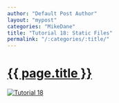 ```yaml
---
author: "Default Post Author"
layout: "mypost"
categories: "MikeDane"
title: "Tutorial 18: Static Files"
permalink: "/:categories/:title/"
---
```


# [{{ page.title }}](https://youtu.be/knWjmVlVpso)
[![Tutorial 18](https://img.youtube.com/vi/knWjmVlVpso/0.jpg)](https://www.youtube.com/watch?v=knWjmVlVpso)



